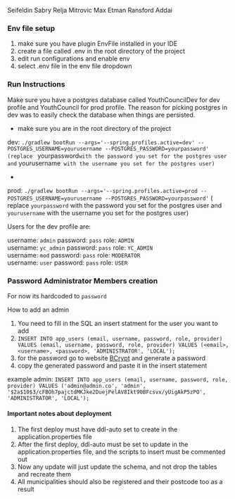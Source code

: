 Seifeldin Sabry
Relja Mitrovic
Max Etman
Ransford Addai

### Env file setup

1. make sure you have plugin EnvFile installed in your IDE
2. create a file called .env in the root directory of the project
3. edit run configurations and enable env
4. select .env file in the env file dropdown

### Run Instructions

Make sure you have a postgres database called YouthCouncilDev for dev profile and YouthCouncil for prod profile.
The reason for picking postgres in dev was to easily check the database when things are persisted.

- make sure you are in the root directory of the project

dev: `./gradlew bootRun --args='--spring.profiles.active=dev' --POSTGRES_USERNAME=yourusername --POSTGRES_PASSWORD=yourpassword' (replace `
yourpassword` with the password you set for the postgres user and `
yourusername` with the username you set for the postgres user)`

-

prod: `./gradlew bootRun --args='--spring.profiles.active=prod --POSTGRES_USERNAME=yourusername --POSTGRES_PASSWORD=yourpassword'` (
replace `yourpassword` with the password you set for the postgres user and `yourusername` with the username you set for
the postgres user)

Users for the dev profile are:

username: `admin`
password: `pass`
role: `ADMIN`
<br>
username: `yc_admin`
password: `pass`
role: `YC_ADMIN`
<br>
username: `mod`
password: `pass`
role: `MODERATOR`
<br>
username: `user`
password: `pass`
role: `USER`

### Password Administrator Members creation

For now its hardcoded to `password`

How to add an admin

1. You need to fill in the SQL an insert statment for the user you want to add
2. `INSERT INTO app_users (email, username, password, role, provider) VALUES (email, username, password, role, provider) VALUES (<email>, <username>, <password>, 'ADMINISTRATOR', 'LOCAL');`
3. for the password go to website [BCrypt](https://www.browserling.com/tools/bcrypt) and generate a password
4. copy the generated password and paste it in the insert statement

example
admin: `INSERT INTO app_users (email, username, password, role, provider) VALUES ('admin@admin.co', 'admin', '$2a$10$3/cFBOh7pajctdMKJke2DuejPelAV8Ikt90BFcsvx/yUigAkP5zPO', 'ADMINISTRATOR', 'LOCAL');
`

#### Important notes about deployment

1. The first deploy must have ddl-auto set to create in the application.properties file
2. After the first deploy, ddl-auto must be set to update in the application.properties file, and the scripts to insert
   must be commented out
3. Now any update will just update the schema, and not drop the tables and recreate them
4. All municipalities should also be registered and their postcode too as a result
